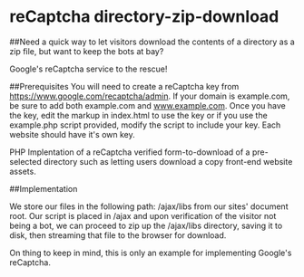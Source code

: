 # reCaptcha directory-zip-download

##Need a quick way to let visitors download the contents of a directory as a zip file, but want to keep the bots at bay?

Google's reCaptcha service to the rescue!

##Prerequisites
You will need to create a reCaptcha key from https://www.google.com/recaptcha/admin. If your domain is example.com, be sure to add both example.com and www.example.com. Once you have the key, edit the markup in index.html to use the key or if you use the example.php script provided, modify the script to include your key. Each website should have it's own key.

PHP Implentation of a reCaptcha verified form-to-download of a pre-selected directory such as letting users download a copy front-end website assets.

##Implementation

We store our files in the following path: /ajax/libs from our sites' document root. Our script is placed in /ajax and upon
verification of the visitor not being a bot, we can proceed to zip up the /ajax/libs directory, saving it to disk, then streaming that file to the browser for download.

On thing to keep in mind, this is only an example for implementing Google's reCaptcha.
